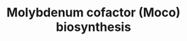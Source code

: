 ---
annotations:
- id: DOID:0111163
  parent: genetic disease
  type: Disease Ontology
  value: molybdenum cofactor deficiency type B
- id: DOID:0060236
  parent: genetic disease
  type: Disease Ontology
  value: xanthinuria
- id: PW:0000427
  parent: classic metabolic pathway
  type: Pathway Ontology
  value: molybdenum cofactor biosynthetic pathway
- id: PW:0001817
  parent: disease pathway
  type: Pathway Ontology
  value: molybdenum cofactor deficiency pathway
- id: DOID:0111166
  parent: genetic disease
  type: Disease Ontology
  value: molybdenum cofactor deficiency type C
- id: PW:0001591
  parent: disease pathway
  type: Pathway Ontology
  value: xanthinuria  type I pathway
- id: DOID:0111165
  parent: genetic disease
  type: Disease Ontology
  value: molybdenum cofactor deficiency
- id: PW:0001592
  parent: disease pathway
  type: Pathway Ontology
  value: xanthinuria type II pathway
- id: PW:0000428
  parent: classic metabolic pathway
  type: Pathway Ontology
  value: altered molybdenum cofactor biosynthetic pathway
authors:
- DeSl
- Egonw
- Josienlandman
- IreneHemel
- MaintBot
- Finterly
communities:
- RareDiseases
- IEM
description: This pathway visualises the Moco biosynthesis, which is used as a cofactor
  for several enzymes. Several diseases (MoCD type A, B and C) are clinically very
  similar to sulphite oxidase (SO) deficiency (see [https://www.wikipathways.org/index.php/Pathway:WP4504]
  for the pathway related to SO-deficiency). This pathway was inspired by Chapter
  12 of the book of Blau (ISBN 3642403360 (978-3642403361)).
last-edited: 2021-06-23
organisms:
- Homo sapiens
redirect_from:
- /index.php/Pathway:WP4507
- /instance/WP4507
revision: null
schema-jsonld:
- '@context': https://schema.org/
  '@id': https://wikipathways.github.io/pathways/WP4507.html
  '@type': Dataset
  creator:
    '@type': Organization
    name: WikiPathways
  description: This pathway visualises the Moco biosynthesis, which is used as a cofactor
    for several enzymes. Several diseases (MoCD type A, B and C) are clinically very
    similar to sulphite oxidase (SO) deficiency (see [https://www.wikipathways.org/index.php/Pathway:WP4504]
    for the pathway related to SO-deficiency). This pathway was inspired by Chapter
    12 of the book of Blau (ISBN 3642403360 (978-3642403361)).
  keywords:
  - (E domain)
  - (G domain)
  - Aldehyde oxidase
  - Amidoxime reducing
  - GTP
  - Gephyrin
  - MOCS1A
  - MOCS1AB
  - MOCS2A
  - MOCS2B
  - MPT
  - MPT-AMP
  - Moco
  - R-H
  - R-NH
  - R-OH
  - R=N-OH
  - Sulfate
  - Sulfite
  - Sulfite oxidase
  - Xanthine
  - Xanthine oxidase
  - cPMP
  - component
  - urate
  license: CC0
  name: Molybdenum cofactor (Moco) biosynthesis
seo: CreativeWork
title: Molybdenum cofactor (Moco) biosynthesis
wpid: WP4507
---